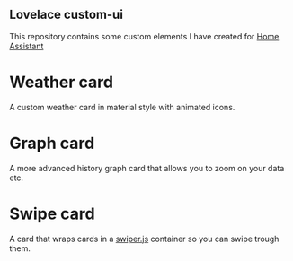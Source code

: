 ## Lovelace custom-ui

This repository contains some custom elements I have created for [Home Assistant](https://www.home-assistant.io)

# Weather card
A custom weather card in material style with animated icons.

# Graph card
A more advanced history graph card that allows you to zoom on your data etc.

# Swipe card
A card that wraps cards in a [swiper.js](https://idangero.us/swiper/) container so you can swipe trough them.
